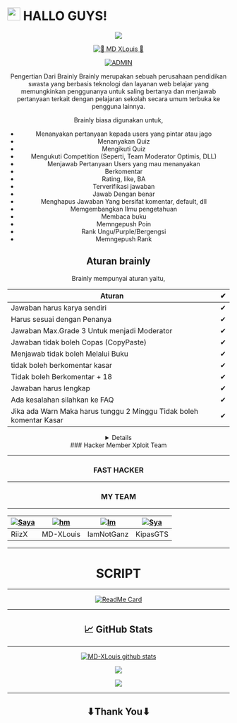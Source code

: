 # <img src="https://github.com/TheDudeThatCode/TheDudeThatCode/blob/master/Assets/Hi.gif" width="29px"> HALLO GUYS!
<p align="center">
<img src="https://user-images.githubusercontent.com/MR-X-WHITEJUNIOR/https://www.wallpaperbetter.com/wallpaper/637/464/851/gameglobe-action-adventure-2K-wallpaper.jpg"
  </p>
<br>
<p align="center">
 <a href="#"><img title="🐊 MD XLouis 🐊" src="https://img.shields.io/badge/MD X Louis-green?colorA=%23ff0000&colorB=%23017e40&style=for-the-badge"></a>
</p>
<p align="center">
<a href="https://github.com/MD-XLouis"><img title="ADMIN" src="https://img.shields.io/badge/AUTHOR-MD XLouis-blue.svg?style=for-the-badge&logo=github"></a>
</p>
<div align="center">  
  Pengertian Dari Brainly
  Brainly merupakan sebuah perusahaan pendidikan swasta yang berbasis teknologi dan layanan web belajar yang memungkinkan penggunanya untuk saling bertanya dan menjawab pertanyaan terkait dengan pelajaran sekolah secara umum terbuka ke pengguna lainnya.

Brainly biasa digunakan untuk,
- Menanyakan pertanyaan kepada users yang pintar atau jago
- Menanyakan Quiz
- Mengikuti Quiz
- Mengukuti Competition (Seperti, Team Moderator Optimis, DLL)
- Menjawab Pertanyaan Users yang mau menanyakan
- Berkomentar 
- Rating, like, BA
- Terverifikasi jawaban
- Jawab Dengan benar
- Menghapus Jawaban Yang bersifat komentar, default, dll
- Memgembangkan Ilmu pengetahuan
- Membaca buku
- Memngepush Poin
- Rank Ungu/Purple/Bergengsi
- Memngepush Rank

## Aturan brainly

Brainly mempunyai aturan yaitu,

|Aturan|✔|
|------|--|
|Jawaban harus karya sendiri|✔|
|Harus sesuai dengan Penanya|✔|
|Jawaban Max.Grade 3 Untuk menjadi Moderator|✔|
|Jawaban tidak boleh Copas (CopyPaste)|✔|
|Menjawab tidak boleh Melalui Buku|✔|
|tidak boleh berkomentar kasar|✔|
|Tidak boleh Berkomentar + 18|✔|
|Jawaban harus lengkap|✔|
|Ada kesalahan silahkan ke FAQ |✔|
|Jika ada Warn Maka harus tunggu 2 Minggu Tidak boleh komentar Kasar|✔


<details>
  
  
  >Slow Or Fast Respons
  
  >VIRTEX Is My Dairy
  
  >Hacker Or Hacker War
  
  </details>
### Hacker Member Xploit Team

--------

### FAST HACKER 
--------
### MY TEAM
---------

| [![Saya](https://github.com/Riizx.png?size=1000)](https://github.com/RiizX) | [![hm](https://github.com/MD-XLouis.png?size=1000)](https://github.com/MD-XLouis) | [![lm](https://github.com/IamNotGanz.png?size=1000)](https://github.com/IamNotGanz) | [![Sya](https://github.com/KipasGTS.png?size=1000)](https://github.com/KipasGTS)|
|------|------|------|------|
| RiizX | MD-XLouis | IamNotGanz | KipasGTS | [![Saya]
  
  ------------------

# SCRIPT 
---------

<p align="center">
  
[![ReadMe Card](https://github-readme-stats.vercel.app/api/pin/?username=MD-XLouis&repo=MD-XLouis&theme=highcontrast)](https://github.com/MD-XLouis)

</p>

-----------
## 📈 GitHub Stats

-----------

<p align="center">
<a href="https://github.com/MD-XLouis/github-readme-stats">
  <img align="center" src="https://github-readme-stats.anuraghazra1.vercel.app/api?username=MD-XLouis&show_icons=true&include_all_commits=true&theme=material-white" alt="MD-XLouis github stats" />
</a>
</p>
  
  <p align="center">
<a href="https://github.com/MD-XLouis/github-readme-stats">
  <!-- Change the `github-readme-stats.anuraghazra1.vercel.app` to `github-readme-stats.vercel.app`  -->
  <img align="center" src="https://github-readme-stats.anuraghazra1.vercel.app/api/top-langs/?username=MD-XLouis&layout=compact&theme=material-white" /
  </p>
   

  <p align="center">
  </a>
  <img src="https://komarev.com/ghpvc/?username=MD-XLouis&label=VIEWS&style=flat-square&color=orange" />
</p>

--------

## ⬇Thank You⬇
